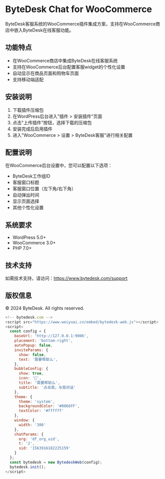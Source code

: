 # ByteDesk Chat for WooCommerce

ByteDesk客服系统的WooCommerce插件集成方案，支持在WooCommerce商店中嵌入ByteDesk在线客服功能。

## 功能特点

- 在WooCommerce商店中集成ByteDesk在线客服系统
- 支持在WooCommerce后台配置客服widget的个性化设置
- 自动显示在商品页面和购物车页面
- 支持移动端适配

## 安装说明

1. 下载插件压缩包
2. 在WordPress后台进入"插件 > 安装插件"页面
3. 点击"上传插件"按钮，选择下载的压缩包
4. 安装完成后启用插件
5. 进入"WooCommerce > 设置 > ByteDesk客服"进行相关配置

## 配置说明

在WooCommerce后台设置中，您可以配置以下选项：

- ByteDesk工作组ID
- 客服窗口标题
- 客服窗口位置（左下角/右下角）
- 自动弹出时间
- 显示页面选择
- 其他个性化设置

## 系统要求

- WordPress 5.0+
- WooCommerce 3.0+
- PHP 7.0+

## 技术支持

如需技术支持，请访问：https://www.bytedesk.com/support

## 版权信息

© 2024 ByteDesk. All rights reserved.

```javascript
<!-- bytedesk.com -->
<script src="https://www.weiyuai.cn/embed/bytedesk-web.js"></script>
<script>
  const config = {
    baseUrl: 'http://127.0.0.1:9006',
    placement: 'bottom-right',
    autoPopup: false,
    inviteParams: {
      show: false,
      text: '需要帮助么',
    },
    bubbleConfig: {
      show: true,
      icon: '👋',
      title: '需要帮助么',
      subtitle: '点击我，与我对话'
    },
    theme: {
      theme: 'system',
      backgroundColor: '#0066FF',
      textColor: '#ffffff'
    },
    window: {
      width: '380'
    },
    chatParams: {
      org: 'df_org_uid',
      t: '2',
      sid: '1563916182225159'
    }
  };
  const bytedesk = new BytedeskWeb(config);
  bytedesk.init();
</script>
```
